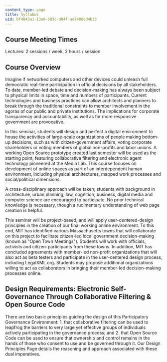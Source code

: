 ```yaml
---
content_type: page
title: Syllabus
uid: bf4843a1-13a6-b83c-d04f-ad7400ed4b33
---
```


Course Meeting Times
--------------------

Lectures: 2 sessions / week, 2 hours / session

Course Overview
---------------

Imagine if networked computers and other devices could unleash full democratic real-time participation in official decisions by all stakeholders. To date, member-led debate and decision-making has always been subject to physical limits in space, time and numbers of participants. Current technologies and business practices can allow architects and planners to break through the traditional constraints to member involvement in the agoras of our public and private institutions. The implications for corporate transparency and accountability, as well as for more responsive government are provocative.

In this seminar, students will design and perfect a digital environment to house the activities of large-scale organizations of people making bottom-up decisions, such as with citizen-government affairs, voting corporate shareholders or voting members of global non-profits and labor unions. A working Open Source prototype created last semester will be used as the starting point, featuring collaborative filtering and electronic agent technology pioneered at the Media Lab. This course focuses on development of online spaces as part of an interdependent human environment, including physical architectures, mapped work processes and social/political dimensions.

A cross-disciplinary approach will be taken; students with background in architecture, urban planning, law, cognition, business, digital media and computer science are encouraged to participate. No prior technical knowledge is necessary, though a rudimentary understanding of web page creation is helpful.

This seminar will be project-based, and will apply user-centered-design principles in the creation of our final working online environment. To this end, MIT has identified various Massachusetts towns that will collaborate on this project to facilitate citizen-led local government decision-making (known as "Open Town Meetings"). Students will work with officials, activists and citizen-participants from these towns. In addition, MIT has concluded agreements with member-led non-profit organizations that will also act as beta testers and participate in the user-centered design process, including LegalXML.org. Students may propose additional organizations willing to act as collaborators in bringing their member-led decision-making processes online.

Design Requirements: Electronic Self-Governance Through Collaborative Filtering & Open Source Code
--------------------------------------------------------------------------------------------------

There are two basic principles guiding the design of this Participatory Governance Environment: 1. that collaborative filtering can be used to leapfrog the barriers to very large yet effective groups of individuals actively participating in the governance process; and 2. that Open Source Code can be used to ensure that ownership and control remains in the hands of those who consent to use and be governed through it. Our Design Principles Page details the reasoning and approach associated with these dual imperatives.